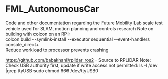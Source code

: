 # FML_AutonomousCar
Code and other documentation regarding the Future Mobility Lab scale test vehicle used for SLAM, motion planning and controls research
Note on building with colcon on an RPI:  
  colcon build --symlink-install --executor sequential --event-handlers console_direct+  
Reduce workload to processor prevents crashing

https://github.com/babakhani/rplidar_ros2 - Source to RPLIDAR
Note: Check USB authority first, update if write access not permitted:
ls -l /dev |grep ttyUSB
sudo chmod 666 /dev/ttyUSB0
